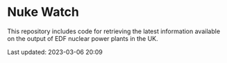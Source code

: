 # Nuke Watch

This repository includes code for retrieving the latest information available on the output of EDF nuclear power plants in the UK.

Last updated: 2023-03-06 20:09